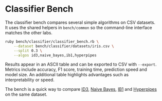 # Classifier Bench

The classifier bench compares several simple algorithms on CSV datasets. It uses
the shared helpers in `bench/common` so the command-line interface matches the
other labs.

```bash
ruby bench/classifier/classifier_bench.rb \
    --dataset bench/classifier/datasets/iris.csv \
    --split 0.3 \
    --algos id3,naive_bayes,ib1,hyperpipes
```

Results appear in an ASCII table and can be exported to CSV with `--export`.
Metrics include accuracy, F1 score, training time, prediction speed and model
size. An additional table highlights advantages such as interpretability or
speed.

The bench is a quick way to compare [ID3](machine_learning.md),
[Naive Bayes](naive_bayes.md), [IB1](ib1.md) and
[Hyperpipes](hyperpipes.md) on the same dataset.
